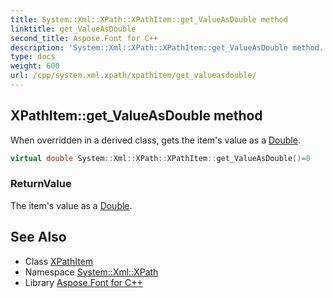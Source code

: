 ```yaml
---
title: System::Xml::XPath::XPathItem::get_ValueAsDouble method
linktitle: get_ValueAsDouble
second_title: Aspose.Font for C++
description: 'System::Xml::XPath::XPathItem::get_ValueAsDouble method. When overridden in a derived class, gets the item''s value as a Double in C++.'
type: docs
weight: 600
url: /cpp/system.xml.xpath/xpathitem/get_valueasdouble/
---
```

## XPathItem::get_ValueAsDouble method


When overridden in a derived class, gets the item's value as a [Double](../../../system/double/).

```cpp
virtual double System::Xml::XPath::XPathItem::get_ValueAsDouble()=0
```


### ReturnValue

The item's value as a [Double](../../../system/double/).

## See Also

* Class [XPathItem](../)
* Namespace [System::Xml::XPath](../../)
* Library [Aspose.Font for C++](../../../)
